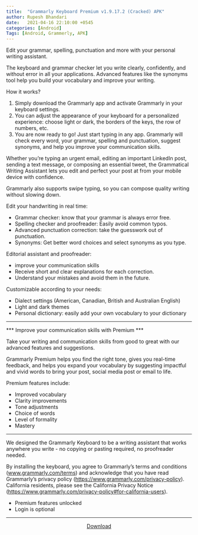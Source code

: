```yaml
---
title:  "Grammarly Keyboard Premium v1.9.17.2 (Cracked) APK"
author: Rupesh Bhandari
date:   2021-04-16 22:10:00 +0545
categories: [Android]
Tags: [Android, Grammerly, APK] 
---
```

Edit your grammar, spelling, punctuation and more with your personal writing assistant.

The keyboard and grammar checker let you write clearly, confidently, and without error in all your applications. Advanced features like the synonyms tool help you build your vocabulary and improve your writing.

How it works?
1. Simply download the Grammarly app and activate Grammarly in your keyboard settings.
2. You can adjust the appearance of your keyboard for a personalized experience: choose light or dark, the borders of the keys, the row of numbers, etc.
3. You are now ready to go! Just start typing in any app. Grammarly will check every word, your grammar, spelling and punctuation, suggest synonyms, and help you improve your communication skills.

Whether you’re typing an urgent email, editing an important LinkedIn post, sending a text message, or composing an essential tweet, the Grammatical Writing Assistant lets you edit and perfect your post at from your mobile device with confidence.

Grammarly also supports swipe typing, so you can compose quality writing without slowing down.

Edit your handwriting in real time:

- Grammar checker: know that your grammar is always error free.
- Spelling checker and proofreader: Easily avoid common typos.
- Advanced punctuation correction: take the guesswork out of punctuation.
- Synonyms: Get better word choices and select synonyms as you type.

Editorial assistant and proofreader: 
- improve your communication skills
- Receive short and clear explanations for each correction.
- Understand your mistakes and avoid them in the future.

Customizable according to your needs:

- Dialect settings (American, Canadian, British and Australian English)
- Light and dark themes
- Personal dictionary: easily add your own vocabulary to your dictionary

---

*** Improve your communication skills with Premium ***

Take your writing and communication skills from good to great with our advanced features and suggestions.

Grammarly Premium helps you find the right tone, gives you real-time feedback, and helps you expand your vocabulary by suggesting impactful and vivid words to bring your post, social media post or email to life.

Premium features include:

- Improved vocabulary
- Clarity improvements
- Tone adjustments
- Choice of words
- Level of formality
- Mastery

---

We designed the Grammarly Keyboard to be a writing assistant that works anywhere you write - no copying or pasting required, no proofreader needed.

By installing the keyboard, you agree to Grammarly’s terms and conditions (www.grammarly.com/terms) and acknowledge that you have read Grammarly’s privacy policy (https://www.grammarly.com/privacy-policy). California residents, please see the California Privacy Notice (https://www.grammarly.com/privacy-policy#for-california-users).

- Premium features unlocked
- Login is optional

---
<p style="text-align:center">
<a href="https://bit.ly/3ocL6ph" target="_blank">Download</a></p>
